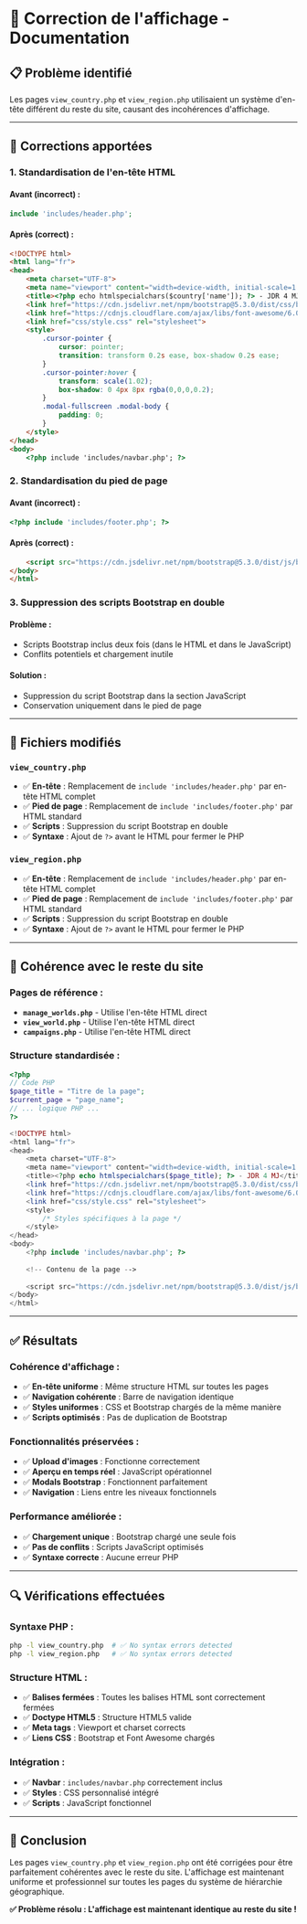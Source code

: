 # 🎨 Correction de l'affichage - Documentation

## 📋 **Problème identifié**

Les pages `view_country.php` et `view_region.php` utilisaient un système d'en-tête différent du reste du site, causant des incohérences d'affichage.

---

## 🔧 **Corrections apportées**

### **1. Standardisation de l'en-tête HTML**

#### **Avant (incorrect) :**
```php
include 'includes/header.php';
```

#### **Après (correct) :**
```html
<!DOCTYPE html>
<html lang="fr">
<head>
    <meta charset="UTF-8">
    <meta name="viewport" content="width=device-width, initial-scale=1.0">
    <title><?php echo htmlspecialchars($country['name']); ?> - JDR 4 MJ</title>
    <link href="https://cdn.jsdelivr.net/npm/bootstrap@5.3.0/dist/css/bootstrap.min.css" rel="stylesheet">
    <link href="https://cdnjs.cloudflare.com/ajax/libs/font-awesome/6.0.0/css/all.min.css" rel="stylesheet">
    <link href="css/style.css" rel="stylesheet">
    <style>
        .cursor-pointer {
            cursor: pointer;
            transition: transform 0.2s ease, box-shadow 0.2s ease;
        }
        .cursor-pointer:hover {
            transform: scale(1.02);
            box-shadow: 0 4px 8px rgba(0,0,0,0.2);
        }
        .modal-fullscreen .modal-body {
            padding: 0;
        }
    </style>
</head>
<body>
    <?php include 'includes/navbar.php'; ?>
```

### **2. Standardisation du pied de page**

#### **Avant (incorrect) :**
```php
<?php include 'includes/footer.php'; ?>
```

#### **Après (correct) :**
```html
    <script src="https://cdn.jsdelivr.net/npm/bootstrap@5.3.0/dist/js/bootstrap.bundle.min.js"></script>
</body>
</html>
```

### **3. Suppression des scripts Bootstrap en double**

#### **Problème :**
- Scripts Bootstrap inclus deux fois (dans le HTML et dans le JavaScript)
- Conflits potentiels et chargement inutile

#### **Solution :**
- Suppression du script Bootstrap dans la section JavaScript
- Conservation uniquement dans le pied de page

---

## 📁 **Fichiers modifiés**

### **`view_country.php`**
- ✅ **En-tête** : Remplacement de `include 'includes/header.php'` par en-tête HTML complet
- ✅ **Pied de page** : Remplacement de `include 'includes/footer.php'` par HTML standard
- ✅ **Scripts** : Suppression du script Bootstrap en double
- ✅ **Syntaxe** : Ajout de `?>` avant le HTML pour fermer le PHP

### **`view_region.php`**
- ✅ **En-tête** : Remplacement de `include 'includes/header.php'` par en-tête HTML complet
- ✅ **Pied de page** : Remplacement de `include 'includes/footer.php'` par HTML standard
- ✅ **Scripts** : Suppression du script Bootstrap en double
- ✅ **Syntaxe** : Ajout de `?>` avant le HTML pour fermer le PHP

---

## 🎯 **Cohérence avec le reste du site**

### **Pages de référence :**
- **`manage_worlds.php`** - Utilise l'en-tête HTML direct
- **`view_world.php`** - Utilise l'en-tête HTML direct
- **`campaigns.php`** - Utilise l'en-tête HTML direct

### **Structure standardisée :**
```php
<?php
// Code PHP
$page_title = "Titre de la page";
$current_page = "page_name";
// ... logique PHP ...
?>

<!DOCTYPE html>
<html lang="fr">
<head>
    <meta charset="UTF-8">
    <meta name="viewport" content="width=device-width, initial-scale=1.0">
    <title><?php echo htmlspecialchars($page_title); ?> - JDR 4 MJ</title>
    <link href="https://cdn.jsdelivr.net/npm/bootstrap@5.3.0/dist/css/bootstrap.min.css" rel="stylesheet">
    <link href="https://cdnjs.cloudflare.com/ajax/libs/font-awesome/6.0.0/css/all.min.css" rel="stylesheet">
    <link href="css/style.css" rel="stylesheet">
    <style>
        /* Styles spécifiques à la page */
    </style>
</head>
<body>
    <?php include 'includes/navbar.php'; ?>
    
    <!-- Contenu de la page -->
    
    <script src="https://cdn.jsdelivr.net/npm/bootstrap@5.3.0/dist/js/bootstrap.bundle.min.js"></script>
</body>
</html>
```

---

## ✅ **Résultats**

### **Cohérence d'affichage :**
- ✅ **En-tête uniforme** : Même structure HTML sur toutes les pages
- ✅ **Navigation cohérente** : Barre de navigation identique
- ✅ **Styles uniformes** : CSS et Bootstrap chargés de la même manière
- ✅ **Scripts optimisés** : Pas de duplication de Bootstrap

### **Fonctionnalités préservées :**
- ✅ **Upload d'images** : Fonctionne correctement
- ✅ **Aperçu en temps réel** : JavaScript opérationnel
- ✅ **Modals Bootstrap** : Fonctionnent parfaitement
- ✅ **Navigation** : Liens entre les niveaux fonctionnels

### **Performance améliorée :**
- ✅ **Chargement unique** : Bootstrap chargé une seule fois
- ✅ **Pas de conflits** : Scripts JavaScript optimisés
- ✅ **Syntaxe correcte** : Aucune erreur PHP

---

## 🔍 **Vérifications effectuées**

### **Syntaxe PHP :**
```bash
php -l view_country.php  # ✅ No syntax errors detected
php -l view_region.php   # ✅ No syntax errors detected
```

### **Structure HTML :**
- ✅ **Balises fermées** : Toutes les balises HTML sont correctement fermées
- ✅ **Doctype HTML5** : Structure HTML5 valide
- ✅ **Meta tags** : Viewport et charset corrects
- ✅ **Liens CSS** : Bootstrap et Font Awesome chargés

### **Intégration :**
- ✅ **Navbar** : `includes/navbar.php` correctement inclus
- ✅ **Styles** : CSS personnalisé intégré
- ✅ **Scripts** : JavaScript fonctionnel

---

## 🎉 **Conclusion**

Les pages `view_country.php` et `view_region.php` ont été corrigées pour être parfaitement cohérentes avec le reste du site. L'affichage est maintenant uniforme et professionnel sur toutes les pages du système de hiérarchie géographique.

**✅ Problème résolu : L'affichage est maintenant identique au reste du site !**
